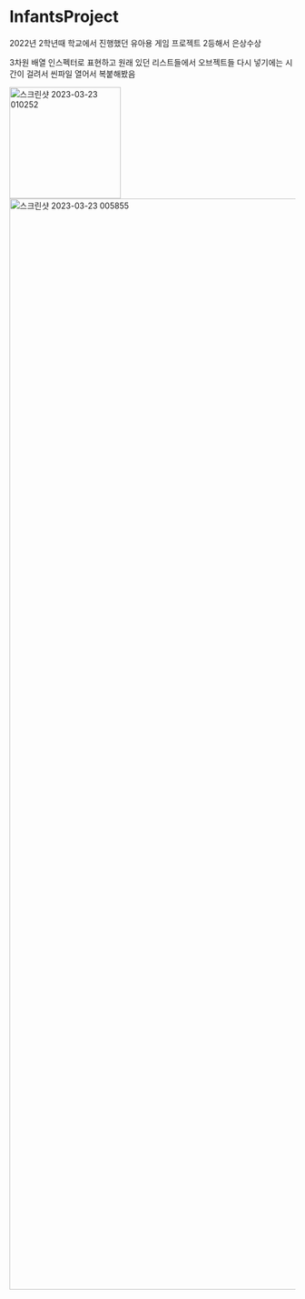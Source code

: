 # InfantsProject
2022년 2학년때 학교에서 진행했던 유아용 게임 프로젝트
2등해서 은상수상


3차원 배열 인스펙터로 표현하고 원래 있던 리스트들에서 
오브젝트들 다시 넣기에는 시간이 걸려서
씬파일 열어서 복붙해봤음


<img width="196" alt="스크린샷 2023-03-23 010252" src="https://user-images.githubusercontent.com/89558266/226965935-beee445c-f786-4c48-ae1f-55571b13e988.png">
<img width="1919" alt="스크린샷 2023-03-23 005855" src="https://user-images.githubusercontent.com/89558266/226965960-8b7b2b62-03e7-4cbf-8edb-30517e36e8a1.png">
